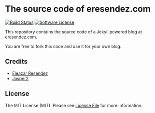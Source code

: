 # The source code of eresendez.com

[![Build Status](https://travis-ci.org/eleazarbr/eleazarbr.github.io.svg?branch=master)](https://travis-ci.org/eleazarbr/eleazarbr.github.io)
[![Software License](https://img.shields.io/badge/license-MIT-brightgreen.svg?style=flat-square)](LICENSE.md)

This repository contains the source code of a Jekyll powered blog at [eresendez.com](https://eresendez.com). 

You are free to fork this code and use it for your own blog. 

## Credits

- [Eleazar Resendez](https://github.com/eleazarbr)
- [Jasper2](https://github.com/jekyller/jasper2)

## License

The MIT License (MIT). Please see [License File](LICENSE.md) for more information.
